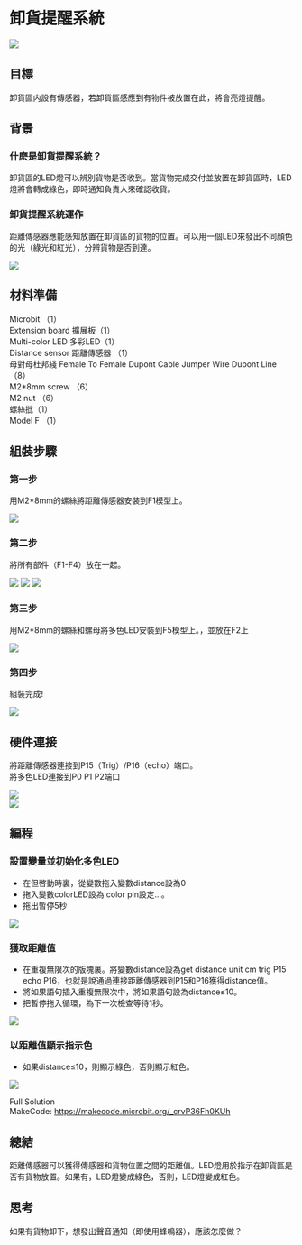 # 卸貨提醒系統
![](picture/3/3_1.png)

## 目標

<P>
卸貨區内設有傳感器，若卸貨區感應到有物件被放置在此，將會亮燈提醒。
<P>

## 背景
### 什麽是卸貨提醒系統？

<P>
卸貨區的LED燈可以辨別貨物是否收到。當貨物完成交付並放置在卸貨區時，LED燈將會轉成綠色，即時通知負責人來確認收貨。
<P>

### 卸貨提醒系統運作

<P>
距離傳感器應能感知放置在卸貨區的貨物的位置。可以用一個LED來發出不同顏色的光（綠光和紅光），分辨貨物是否到達。
<P>
  

![](picture/3/3_3.png)

## 材料準備
<P>
Microbit （1）<BR>
Extension board 擴展板（1）<BR>
Multi-color LED 多彩LED（1）<BR>
Distance sensor 距離傳感器 （1）<BR>
母對母杜邦綫 Female To Female Dupont Cable Jumper Wire Dupont Line （8）<BR>
M2*8mm screw （6）<BR>
M2 nut （6）<BR>
螺絲批（1）<BR>
Model F （1）<BR>
<P>

## 組裝步驟
### 第一步

<P>
用M2*8mm的螺絲將距離傳感器安裝到F1模型上。
<P>
  
![](picture/3/3_4.png)

### 第二步

<P>
將所有部件（F1-F4）放在一起。
<P>
  
![](picture/3/3_5.png)
![](picture/3/3_6.png)
![](picture/3/3_7.png)

### 第三步

<P>
用M2*8mm的螺絲和螺母將多色LED安裝到F5模型上。，並放在F2上
<P>
  
![](picture/3/3_8.png)

### 第四步
<P>
組裝完成!
<P>
  
![](picture/3/3_9.png)

## 硬件連接

<P>
將距離傳感器連接到P15（Trig）/P16（echo）端口。<BR>
將多色LED連接到P0 P1 P2端口<BR>
<P>
  
![](picture/3/ch3pic.png)  
![](picture/3/3_10_new.jpg)

## 編程
### 設置變量並初始化多色LED
+ 在但啓動時裏，從變數拖入變數distance設為0
+ 拖入變數colorLED設為 color pin設定...。
+ 拖出暫停5秒
  

![](picture/3/3_12.png)

### 獲取距離值
+ 在重複無限次的版塊裏。將變數distance設為get distance unit cm trig P15 echo P16，也就是說通過連接距離傳感器到P15和P16獲得distance值。
+ 將如果語句插入重複無限次中，將如果語句設為distance≤10。
+ 把暫停拖入循環，為下一次檢查等待1秒。
  

![](picture/3/3_14.png)

### 以距離值顯示指示色
+ 如果distance≤10，則顯示綠色，否則顯示紅色。
  

![](picture/3/3_16.png)

<P>
Full Solution<BR>
MakeCode: <a href="https://makecode.microbit.org/_crvP36Fh0KUh">https://makecode.microbit.org/_crvP36Fh0KUh</a>
<P>

## 總結

<P>
距離傳感器可以獲得傳感器和貨物位置之間的距離值。LED燈用於指示在卸貨區是否有貨物放置。如果有，LED燈變成綠色，否則，LED燈變成紅色。
<P>

## 思考

<P>
如果有貨物卸下，想發出聲音通知（即使用蜂鳴器），應該怎麼做？
<P>
